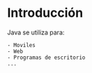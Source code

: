 # Introducción

Java se utiliza para:

    - Moviles
    - Web
    - Programas de escritorio
    ...




